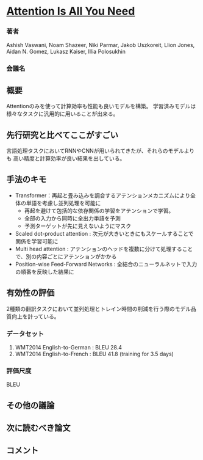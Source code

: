 # [Attention Is All You Need](https://arxiv.org/abs/1706.03762)

### 著者
Ashish Vaswani, Noam Shazeer, Niki Parmar, Jakob Uszkoreit, Llion Jones, Aidan N. Gomez, Lukasz Kaiser, Illia Polosukhin

### 会議名

## 概要
Attentionのみを使って計算効率も性能も良いモデルを構築。
学習済みモデルは様々なタスクに汎用的に用いることが出来る。

## 先行研究と比べてここがすごい
言語処理タスクにおいてRNNやCNNが用いられてきたが、それらのモデルよりも
高い精度と計算効率が良い結果を出している。

## 手法のキモ
* Transformer：再起と畳み込みを調合するアテンションメカニズムにより全体の単語を考慮し並列処理を可能に
    * 再起を避けて包括的な依存関係の学習をアテンションで学習。
    * 全部の入力から同時に全出力単語を予測  
    * 予測ターゲットが先に見えないようにマスク
* Scaled dot-product attention : 次元が大きいときにもスケールすることで関係を学習可能に
* Multi head attention : アテンションのヘッドを複数に分けて処理することで、別の内容ごとにアテンションがかかる
* Position-wise Feed-Forward Networks : 全結合のニューラルネットで入力の順番を反映した結果に


## 有効性の評価
2種類の翻訳タスクにおいて並列処理とトレイン時間の削減を行う際のモデル品質向上を計っている。

### データセット
1. WMT2014 English-to-German : BLEU 28.4
2. WMT2014 English-to-French : BLEU 41.8 (training for 3.5 days)

### 評価尺度
BLEU

## その他の議論


## 次に読むべき論文

## コメント
